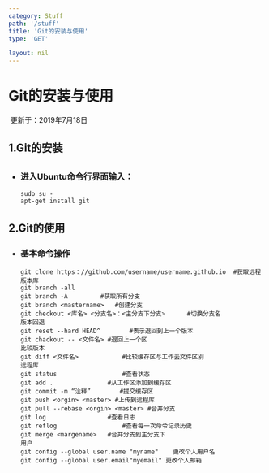 ```yaml
---
category: Stuff
path: '/stuff'
title: 'Git的安装与使用'
type: 'GET'

layout: nil
---
```


# Git的安装与使用

​																																		更新于：2019年7月18日

## 1.Git的安装

## 

* ### 进入Ubuntu命令行界面输入：

  ```
  sudo su - 	
  apt-get install git
  ```

## 2.Git的使用

* ### 基本命令操作

  ```
  git clone https：//github.com/username/username.github.io	#获取远程版本库
  git branch -all
  git branch -A 		#获取所有分支
  git branch <mastername>	#创建分支
  git checkout <库名> <分支名>：<主分支下分支>		#切换分支名
  版本回退
  git reset --hard HEAD^		#表示退回到上一个版本
  git chackout -- <文件名>	#退回上一个区
  比较版本
  git diff <文件名>			#比较缓存区与工作去文件区别
  远程库
  git status 				  #查看状态
  git add .				  #从工作区添加到缓存区
  git commit -m “注释”		#提交缓存区
  git push <orgin> <master> #上传到远程库
  git pull --rebase <orgin> <master> #合并分支
  git log 				  #查看日志
  git reflog				  #查看每一次命令记录历史
  git merge <margename>	  #合并分支到主分支下
  用户
  git config --global user.name "myname"	更改个人用户名
  git config --global user.email"myemail" 更改个人邮箱
  ```

  